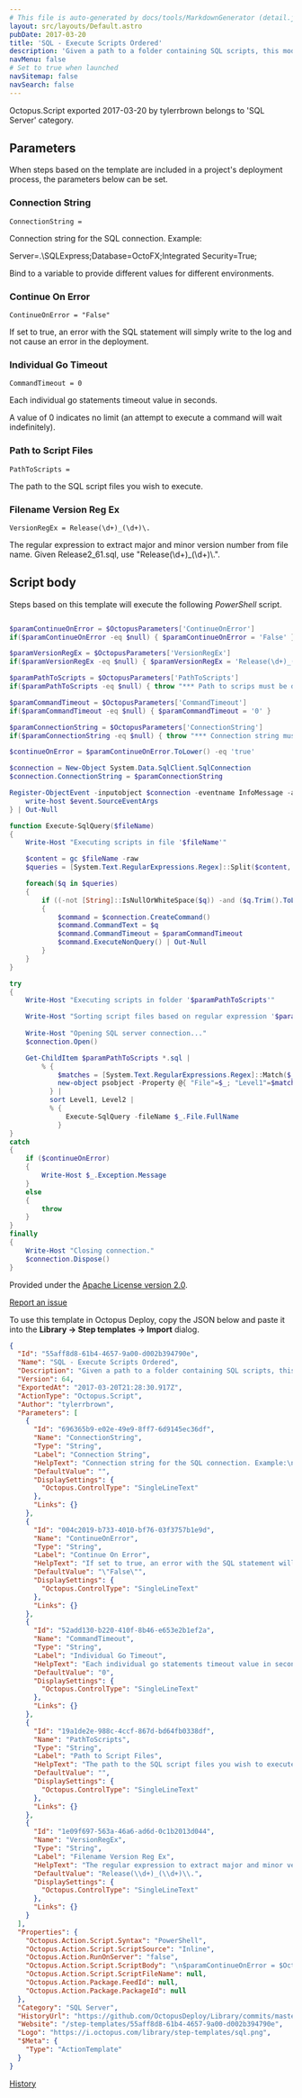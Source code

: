 ```yaml
---
# This file is auto-generated by docs/tools/MarkdownGenerator (detail.js)
layout: src/layouts/Default.astro
pubDate: 2017-03-20
title: 'SQL - Execute Scripts Ordered'
description: 'Given a path to a folder containing SQL scripts, this module will execute each script on the database server and catalog provided.  It will execute them in order based on their name.'
navMenu: false
# Set to true when launched
navSitemap: false
navSearch: false
---
```


Octopus.Script exported 2017-03-20 by tylerrbrown belongs to 'SQL Server' category.

## Parameters

When steps based on the template are included in a project's deployment process, the parameters below can be set.


<div class="param">

### Connection String

`ConnectionString = `

Connection string for the SQL connection. Example:

Server=.\SQLExpress;Database=OctoFX;Integrated Security=True;

Bind to a variable to provide different values for different environments.

</div>
        
<div class="param">

### Continue On Error

`ContinueOnError = "False"`

If set to true, an error with the SQL statement will simply write to the log and not cause an error in the deployment.

</div>
        
<div class="param">

### Individual Go Timeout

`CommandTimeout = 0`

Each individual go statements timeout value in seconds.

A value of 0 indicates no limit (an attempt to execute a command will wait indefinitely).

</div>
        
<div class="param">

### Path to Script Files

`PathToScripts = `

The path to the SQL script files you wish to execute.

</div>
        
<div class="param">

### Filename Version Reg Ex

`VersionRegEx = Release(\d+)_(\d+)\.`

The regular expression to extract major and minor version number from file name.  Given Release2_61.sql, use "Release(\d+)\_(\d+)\\.".

</div>
        

## Script body

Steps based on this template will execute the following *PowerShell* script.

```powershell

$paramContinueOnError = $OctopusParameters['ContinueOnError']
if($paramContinueOnError -eq $null) { $paramContinueOnError = 'False' }

$paramVersionRegEx = $OctopusParameters['VersionRegEx']
if($paramVersionRegEx -eq $null) { $paramVersionRegEx = 'Release(\d+)_(\d+)\.' }

$paramPathToScripts = $OctopusParameters['PathToScripts'] 
if($paramPathToScripts -eq $null) { throw "*** Path to scrips must be defined." }

$paramCommandTimeout = $OctopusParameters['CommandTimeout'] 
if($paramCommandTimeout -eq $null) { $paramCommandTimeout = '0' }

$paramConnectionString = $OctopusParameters['ConnectionString']
if($paramConnectionString -eq $null) { throw "*** Connection string must be defined." }

$continueOnError = $paramContinueOnError.ToLower() -eq 'true'

$connection = New-Object System.Data.SqlClient.SqlConnection
$connection.ConnectionString = $paramConnectionString

Register-ObjectEvent -inputobject $connection -eventname InfoMessage -action {
    write-host $event.SourceEventArgs
} | Out-Null

function Execute-SqlQuery($fileName) 
{
    Write-Host "Executing scripts in file '$fileName'"

    $content = gc $fileName -raw
    $queries = [System.Text.RegularExpressions.Regex]::Split($content, '\r\n\s*GO\s*\r\n', [System.Text.RegularExpressions.RegexOptions]::IgnoreCase) | ? { $_ -ne '' }

    foreach($q in $queries)
    {
        if ((-not [String]::IsNullOrWhiteSpace($q)) -and ($q.Trim().ToLowerInvariant() -ne "go")) 
        {   
            $command = $connection.CreateCommand()
            $command.CommandText = $q
            $command.CommandTimeout = $paramCommandTimeout
            $command.ExecuteNonQuery() | Out-Null
        }
    }
}

try 
{
    Write-Host "Executing scripts in folder '$paramPathToScripts'"

    Write-Host "Sorting script files based on regular expression '$paramVersionRegEx'"
    
    Write-Host "Opening SQL server connection..."
    $connection.Open()

    Get-ChildItem $paramPathToScripts *.sql |
        % { 
            $matches = [System.Text.RegularExpressions.Regex]::Match($_.Name, $paramVersionRegEx, [System.Text.RegularExpressions.RegexOptions]::IgnoreCase )
            new-object psobject -Property @{ "File"=$_; "Level1"=$matches.Groups[1]; "Level2"=$matches.Groups[2] }
          } | 
          sort Level1, Level2 |
          % {
              Execute-SqlQuery -fileName $_.File.FullName
            }
}
catch 
{
	if ($continueOnError) 
	{
		Write-Host $_.Exception.Message
	}
	else 
	{
		throw
	}
}
finally 
{
    Write-Host "Closing connection."
    $connection.Dispose()
}

```

Provided under the [Apache License version 2.0](https://github.com/OctopusDeploy/Library/blob/master/LICENSE.txt).

[Report an issue](https://github.com/OctopusDeploy/Library/issues/new?assignees=&labels=&projects=&template=bug-report.yml&title=Issue%20with%20SQL%20-%20Execute%20Scripts%20Ordered&step-template=SQL%20-%20Execute%20Scripts%20Ordered)

<div class="get-json">

To use this template in Octopus Deploy, copy the JSON below and paste it into the **Library → Step templates → Import** dialog.

```json
{
  "Id": "55aff8d8-61b4-4657-9a00-d002b394790e",
  "Name": "SQL - Execute Scripts Ordered",
  "Description": "Given a path to a folder containing SQL scripts, this module will execute each script on the database server and catalog provided.  It will execute them in order based on their name.",
  "Version": 64,
  "ExportedAt": "2017-03-20T21:28:30.917Z",
  "ActionType": "Octopus.Script",
  "Author": "tylerrbrown",
  "Parameters": [
    {
      "Id": "696365b9-e02e-49e9-8ff7-6d9145ec36df",
      "Name": "ConnectionString",
      "Type": "String",
      "Label": "Connection String",
      "HelpText": "Connection string for the SQL connection. Example:\n\nServer=.\\SQLExpress;Database=OctoFX;Integrated Security=True;\n\nBind to a variable to provide different values for different environments.",
      "DefaultValue": "",
      "DisplaySettings": {
        "Octopus.ControlType": "SingleLineText"
      },
      "Links": {}
    },
    {
      "Id": "004c2019-b733-4010-bf76-03f3757b1e9d",
      "Name": "ContinueOnError",
      "Type": "String",
      "Label": "Continue On Error",
      "HelpText": "If set to true, an error with the SQL statement will simply write to the log and not cause an error in the deployment.",
      "DefaultValue": "\"False\"",
      "DisplaySettings": {
        "Octopus.ControlType": "SingleLineText"
      },
      "Links": {}
    },
    {
      "Id": "52add130-b220-410f-8b46-e653e2b1ef2a",
      "Name": "CommandTimeout",
      "Type": "String",
      "Label": "Individual Go Timeout",
      "HelpText": "Each individual go statements timeout value in seconds.\n\nA value of 0 indicates no limit (an attempt to execute a command will wait indefinitely).",
      "DefaultValue": "0",
      "DisplaySettings": {
        "Octopus.ControlType": "SingleLineText"
      },
      "Links": {}
    },
    {
      "Id": "19a1de2e-988c-4ccf-867d-bd64fb0338df",
      "Name": "PathToScripts",
      "Type": "String",
      "Label": "Path to Script Files",
      "HelpText": "The path to the SQL script files you wish to execute.",
      "DefaultValue": "",
      "DisplaySettings": {
        "Octopus.ControlType": "SingleLineText"
      },
      "Links": {}
    },
    {
      "Id": "1e09f697-563a-46a6-ad6d-0c1b2013d044",
      "Name": "VersionRegEx",
      "Type": "String",
      "Label": "Filename Version Reg Ex",
      "HelpText": "The regular expression to extract major and minor version number from file name.  Given Release2_61.sql, use \"Release(\\d+)\\_(\\d+)\\\\.\".",
      "DefaultValue": "Release(\\d+)_(\\d+)\\.",
      "DisplaySettings": {
        "Octopus.ControlType": "SingleLineText"
      },
      "Links": {}
    }
  ],
  "Properties": {
    "Octopus.Action.Script.Syntax": "PowerShell",
    "Octopus.Action.Script.ScriptSource": "Inline",
    "Octopus.Action.RunOnServer": "false",
    "Octopus.Action.Script.ScriptBody": "\n$paramContinueOnError = $OctopusParameters['ContinueOnError']\nif($paramContinueOnError -eq $null) { $paramContinueOnError = 'False' }\n\n$paramVersionRegEx = $OctopusParameters['VersionRegEx']\nif($paramVersionRegEx -eq $null) { $paramVersionRegEx = 'Release(\\d+)_(\\d+)\\.' }\n\n$paramPathToScripts = $OctopusParameters['PathToScripts'] \nif($paramPathToScripts -eq $null) { throw \"*** Path to scrips must be defined.\" }\n\n$paramCommandTimeout = $OctopusParameters['CommandTimeout'] \nif($paramCommandTimeout -eq $null) { $paramCommandTimeout = '0' }\n\n$paramConnectionString = $OctopusParameters['ConnectionString']\nif($paramConnectionString -eq $null) { throw \"*** Connection string must be defined.\" }\n\n$continueOnError = $paramContinueOnError.ToLower() -eq 'true'\n\n$connection = New-Object System.Data.SqlClient.SqlConnection\n$connection.ConnectionString = $paramConnectionString\n\nRegister-ObjectEvent -inputobject $connection -eventname InfoMessage -action {\n    write-host $event.SourceEventArgs\n} | Out-Null\n\nfunction Execute-SqlQuery($fileName) \n{\n    Write-Host \"Executing scripts in file '$fileName'\"\n\n    $content = gc $fileName -raw\n    $queries = [System.Text.RegularExpressions.Regex]::Split($content, '\\r\\n\\s*GO\\s*\\r\\n', [System.Text.RegularExpressions.RegexOptions]::IgnoreCase) | ? { $_ -ne '' }\n\n    foreach($q in $queries)\n    {\n        if ((-not [String]::IsNullOrWhiteSpace($q)) -and ($q.Trim().ToLowerInvariant() -ne \"go\")) \n        {   \n            $command = $connection.CreateCommand()\n            $command.CommandText = $q\n            $command.CommandTimeout = $paramCommandTimeout\n            $command.ExecuteNonQuery() | Out-Null\n        }\n    }\n}\n\ntry \n{\n    Write-Host \"Executing scripts in folder '$paramPathToScripts'\"\n\n    Write-Host \"Sorting script files based on regular expression '$paramVersionRegEx'\"\n    \n    Write-Host \"Opening SQL server connection...\"\n    $connection.Open()\n\n    Get-ChildItem $paramPathToScripts *.sql |\n        % { \n            $matches = [System.Text.RegularExpressions.Regex]::Match($_.Name, $paramVersionRegEx, [System.Text.RegularExpressions.RegexOptions]::IgnoreCase )\n            new-object psobject -Property @{ \"File\"=$_; \"Level1\"=$matches.Groups[1]; \"Level2\"=$matches.Groups[2] }\n          } | \n          sort Level1, Level2 |\n          % {\n              Execute-SqlQuery -fileName $_.File.FullName\n            }\n}\ncatch \n{\n\tif ($continueOnError) \n\t{\n\t\tWrite-Host $_.Exception.Message\n\t}\n\telse \n\t{\n\t\tthrow\n\t}\n}\nfinally \n{\n    Write-Host \"Closing connection.\"\n    $connection.Dispose()\n}\n",
    "Octopus.Action.Script.ScriptFileName": null,
    "Octopus.Action.Package.FeedId": null,
    "Octopus.Action.Package.PackageId": null
  },
  "Category": "SQL Server",
  "HistoryUrl": "https://github.com/OctopusDeploy/Library/commits/master/step-templates//opt/buildagent/work/75443764cd38076d/step-templates/sql-execute-scripts-ordered.json",
  "Website": "/step-templates/55aff8d8-61b4-4657-9a00-d002b394790e",
  "Logo": "https://i.octopus.com/library/step-templates/sql.png",
  "$Meta": {
    "Type": "ActionTemplate"
  }
}
```

[History](https://github.com/OctopusDeploy/Library/commits/master/step-templates/https://github.com/OctopusDeploy/Library/commits/master/step-templates//opt/buildagent/work/75443764cd38076d/step-templates/sql-execute-scripts-ordered.json)

</div>
